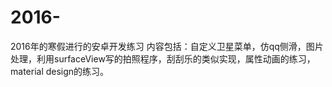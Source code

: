 # 2016-
2016年的寒假进行的安卓开发练习
内容包括：自定义卫星菜单，仿qq侧滑，图片处理，利用surfaceView写的拍照程序，刮刮乐的类似实现，属性动画的练习，material design的练习。
